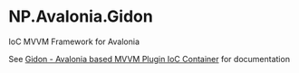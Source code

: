 # NP.Avalonia.Gidon
IoC MVVM Framework for Avalonia

See [Gidon - Avalonia based MVVM Plugin IoC Container](https://www.codeproject.com/Articles/5325733/Gidon-Avalonia-based-MVVM-Plugin-IoC-Container) for documentation
